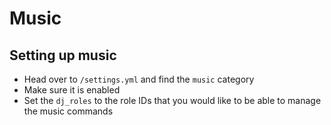 # Music

## Setting up music

* Head over to `/settings.yml` and find the `music` category
* Make sure it is enabled&#x20;
* Set the `dj_roles` to the role IDs that you would like to be able to manage the music commands
